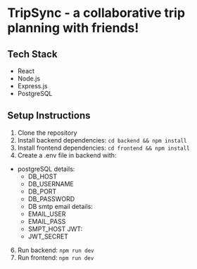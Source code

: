 # TripSync - a collaborative trip planning with friends!

## Tech Stack
- React
- Node.js
- Express.js
- PostgreSQL

## Setup Instructions
1. Clone the repository
2. Install backend dependencies: `cd backend && npm install`
3. Install frontend dependencies: `cd frontend && npm install`
4. Create a .env file in backend with:
- postgreSQL details:
  - DB_HOST
  - DB_USERNAME
  - DB_PORT
  - DB_PASSWORD
  - DB
smtp email details:
  - EMAIL_USER
  - EMAIL_PASS
  - SMPT_HOST
JWT:
  - JWT_SECRET
6. Run backend: `npm run dev`
7. Run frontend: `npm run dev`
